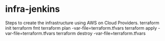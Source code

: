 # infra-jenkins

Steps to create the infrastructure using AWS on Cloud Providers.
terraform init
terraform fmt
terraform plan -var-file=terraform.tfvars
terraform apply -var-file=terraform.tfvars
terraform destroy -var-file=terraform.tfvars
